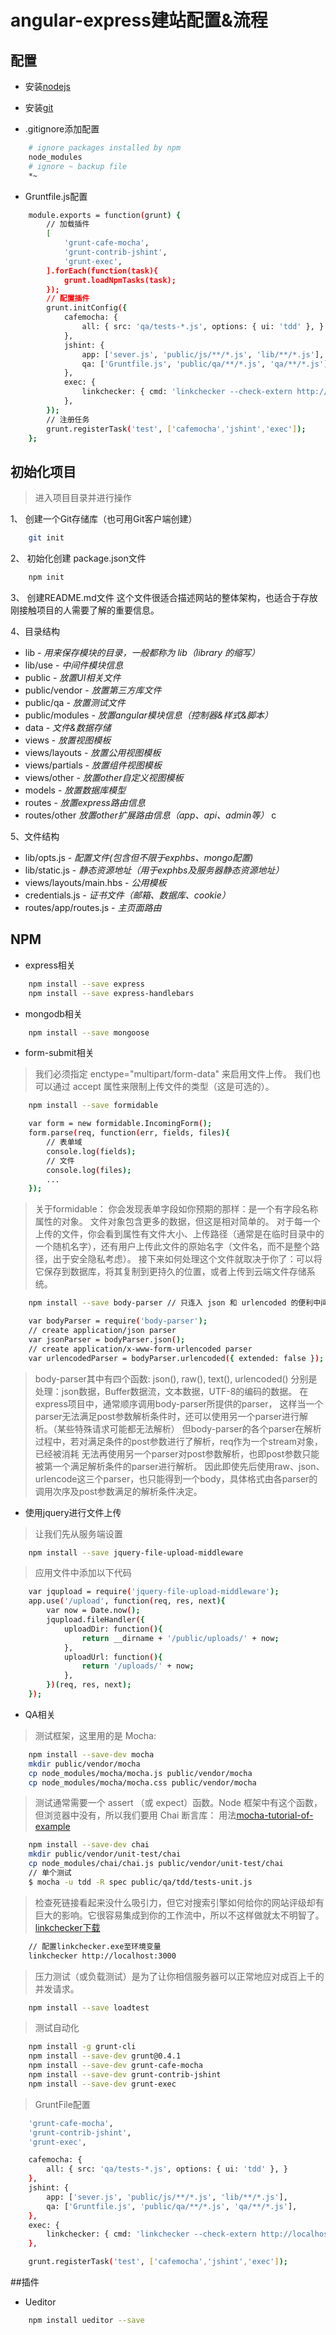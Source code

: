 # angular-express建站配置&流程

## 配置

* 安装[nodejs]

* 安装[git]

* .gitignore添加配置
```sh
	# ignore packages installed by npm
	node_modules
	# ignore ~ backup file
	*~
```

* Gruntfile.js配置
```sh
	module.exports = function(grunt) {
		// 加载插件
		[
			'grunt-cafe-mocha',
			'grunt-contrib-jshint',
			'grunt-exec',
		].forEach(function(task){
			grunt.loadNpmTasks(task);
		});
		// 配置插件
		grunt.initConfig({
			cafemocha: {
				all: { src: 'qa/tests-*.js', options: { ui: 'tdd' }, }
			},
			jshint: {
				app: ['sever.js', 'public/js/**/*.js', 'lib/**/*.js'],
				qa: ['Gruntfile.js', 'public/qa/**/*.js', 'qa/**/*.js'],
			},
			exec: {
				linkchecker: { cmd: 'linkchecker --check-extern http://localhost:3000' }
			},
		});
		// 注册任务
		grunt.registerTask('test', ['cafemocha','jshint','exec']);
	};
```

## 初始化项目
>进入项目目录并进行操作

1、 创建一个Git存储库（也可用Git客户端创建）
```sh
	git init
```

2、 初始化创建 package.json文件
```sh
	npm init
```

3、 创建README.md文件
	这个文件很适合描述网站的整体架构，也适合于存放刚接触项目的人需要了解的重要信息。

4、目录结构
* lib - _用来保存模块的目录，一般都称为 lib（library 的缩写）_
* lib/use - _中间件模块信息_
* public - _放置UI相关文件_
* public/vendor - _放置第三方库文件_
* public/qa - _放置测试文件_
* public/modules - _放置angular模块信息（控制器&样式&脚本）_
* data - _文件&数据存储_
* views - _放置视图模板_
* views/layouts - _放置公用视图模板_
* views/partials - _放置组件视图模板_
* views/other - _放置other自定义视图模板_
* models - _放置数据库模型_
* routes - _放置express路由信息_
* routes/other  _放置other扩展路由信息（app、api、admin等）_
c

5、文件结构
* lib/opts.js - _配置文件(包含但不限于exphbs、mongo配置)_
* lib/static.js - _静态资源地址（用于exphbs及服务器静态资源地址）_
* views/layouts/main.hbs - _公用模板_
* credentials.js - _证书文件（邮箱、数据库、cookie）_
* routes/app/routes.js - _主页面路由_

## NPM

* express相关
```sh
	npm install --save express
	npm install --save express-handlebars
```

* mongodb相关
```sh
	npm install --save mongoose
```

* form-submit相关
>我们必须指定 enctype="multipart/form-data" 来启用文件上传。
>我们也可以通过 accept 属性来限制上传文件的类型（这是可选的）。
```sh
	npm install --save formidable
```
```sh
	var form = new formidable.IncomingForm();
	form.parse(req, function(err, fields, files){
		// 表单域
		console.log(fields);
		// 文件
		console.log(files);
		...
	});
```
>关于formidable：
>你会发现表单字段如你预期的那样：是一个有字段名称属性的对象。
>文件对象包含更多的数据，但这是相对简单的。
>对于每一个上传的文件，你会看到属性有文件大小、上传路径（通常是在临时目录中的一个随机名字），还有用户上传此文件的原始名字（文件名，而不是整个路径，出于安全隐私考虑）。
>接下来如何处理这个文件就取决于你了：可以将它保存到数据库，将其复制到更持久的位置，或者上传到云端文件存储系统。
```sh
	npm install --save body-parser // 只连入 json 和 urlencoded 的便利中间件
```
```sh
	var bodyParser = require('body-parser');
	// create application/json parser
	var jsonParser = bodyParser.json();
	// create application/x-www-form-urlencoded parser
	var urlencodedParser = bodyParser.urlencoded({ extended: false });
```
>body-parser其中有四个函数: json(), raw(), text(), urlencoded()
>分别是处理：json数据，Buffer数据流，文本数据，UTF-8的编码的数据。
>在express项目中，通常顺序调用body-parser所提供的parser，
>这样当一个parser无法满足post参数解析条件时，还可以使用另一个parser进行解析。（某些特殊请求可能都无法解析）
>但body-parser的各个parser在解析过程中，若对满足条件的post参数进行了解析，req作为一个stream对象，已经被消耗
>无法再使用另一个parser对post参数解析，也即post参数只能被第一个满足解析条件的parser进行解析。
>因此即使先后使用raw、json、urlencode这三个parser，也只能得到一个body，具体格式由各parser的调用次序及post参数满足的解析条件决定。

* 使用jquery进行文件上传
>让我们先从服务端设置
```sh
	npm install --save jquery-file-upload-middleware
```
>应用文件中添加以下代码
```sh
	var jqupload = require('jquery-file-upload-middleware');
	app.use('/upload', function(req, res, next){
		var now = Date.now();
		jqupload.fileHandler({
			uploadDir: function(){
				return __dirname + '/public/uploads/' + now;
			},
			uploadUrl: function(){
				return '/uploads/' + now;
			},
		})(req, res, next);
	});
```
* QA相关
>测试框架，这里用的是 Mocha:
```sh
	npm install --save-dev mocha 
	mkdir public/vendor/mocha
	cp node_modules/mocha/mocha.js public/vendor/mocha
	cp node_modules/mocha/mocha.css public/vendor/mocha
```

>测试通常需要一个 assert （或 expect）函数。Node 框架中有这个函数，但浏览器中没有，所以我们要用 Chai 断言库：
>用法[mocha-tutorial-of-example](http://www.ruanyifeng.com/blog/2015/12/a-mocha-tutorial-of-examples.html)
```sh
	npm install --save-dev chai
	mkdir public/vendor/unit-test/chai
	cp node_modules/chai/chai.js public/vendor/unit-test/chai
	// 单个测试
	$ mocha -u tdd -R spec public/qa/tdd/tests-unit.js
```

>检查死链接看起来没什么吸引力，但它对搜索引擎如何给你的网站评级却有巨大的影响。它很容易集成到你的工作流中，所以不这样做就太不明智了。
>[linkchecker下载](http://wummel.github.io/linkchecker)
```sh
	// 配置linkchecker.exe至环境变量 
	linkchecker http://localhost:3000
```

>压力测试（或负载测试）是为了让你相信服务器可以正常地应对成百上千的并发请求。
```sh
	npm install --save loadtest
```

>测试自动化
```sh
	npm install -g grunt-cli
	npm install --save-dev grunt@0.4.1
	npm install --save-dev grunt-cafe-mocha
	npm install --save-dev grunt-contrib-jshint
	npm install --save-dev grunt-exec
```
>GruntFile配置
```sh
	'grunt-cafe-mocha',
	'grunt-contrib-jshint',
	'grunt-exec',
```
```sh
	cafemocha: {
		all: { src: 'qa/tests-*.js', options: { ui: 'tdd' }, }
	},
	jshint: {
		app: ['sever.js', 'public/js/**/*.js', 'lib/**/*.js'],
		qa: ['Gruntfile.js', 'public/qa/**/*.js', 'qa/**/*.js'],
	},
	exec: {
		linkchecker: { cmd: 'linkchecker --check-extern http://localhost:3000' }
	},
```
```sh
	grunt.registerTask('test', ['cafemocha','jshint','exec']);
```

##插件

* Ueditor
```sh
	npm install ueditor --save
```


[//]: # (These are reference links used in the body of this note and get stripped out when the markdown processor does its job. 
There is no need to format nicely because it shouldn't be seen. 
Thanks SO - http://stackoverflow.com/questions/4823468/store-comments-in-markdown-syntax)

[nodejs]: <http://nodejs.org/>
[git]: <http://git-scm.com/>
